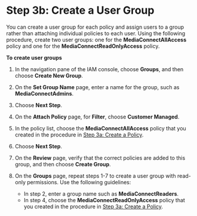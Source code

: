 # Step 3b: Create a User Group<a name="setting-up-create-nonadmin-IAM-users-user-groups"></a>

You can create a user group for each policy and assign users to a group rather than attaching individual policies to each user\. Using the following procedure, create two user groups: one for the **MediaConnectAllAccess** policy and one for the **MediaConnectReadOnlyAccess** policy\.

**To create user groups**

1. In the navigation pane of the IAM console, choose **Groups**, and then choose **Create New Group**\. 

1. On the **Set Group Name** page, enter a name for the group, such as **MediaConnectAdmins**\.

1. Choose **Next Step**\.

1. On the **Attach Policy** page, for **Filter**, choose **Customer Managed**\.

1. In the policy list, choose the **MediaConnectAllAccess** policy that you created in the procedure in [Step 3a: Create a Policy](setting-up-create-nonadmin-IAM-users-policies.md)\.

1. Choose **Next Step**\.

1. On the **Review** page, verify that the correct policies are added to this group, and then choose **Create Group**\.

1. On the **Groups** page, repeat steps 1\-7 to create a user group with read\-only permissions\. Use the following guidelines:
   + In step 2, enter a group name such as **MediaConnectReaders**\.
   + In step 4, choose the **MediaConnectReadOnlyAccess** policy that you created in the procedure in [Step 3a: Create a Policy](setting-up-create-nonadmin-IAM-users-policies.md)\.